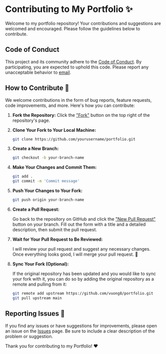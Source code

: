 # Contributing to My Portfolio ✨

Welcome to my portfolio repository! Your contributions and suggestions are welcomed and encouraged. Please follow the guidelines below to contribute.

## Code of Conduct

This project and its community adhere to the [Code of Conduct](./CODE_OF_CONDUCT.md). By participating, you are expected to uphold this code. Please report any unacceptable behavior to [email](s.muhammadfiaz2003@gmail.com).

## How to Contribute 👻

We welcome contributions in the form of bug reports, feature requests, code improvements, and more. Here's how you can contribute:

1. **Fork the Repository:** Click the ["Fork"](https://github.com/vuong8/portfolio/fork) button on the top right of the repository's page.

2. **Clone Your Fork to Your Local Machine:**

   ```bash
   git clone https://github.com/yourusername/portfolio.git
   ```

3. **Create a New Branch:**

   ```bash
   git checkout -b your-branch-name
   ```

4. **Make Your Changes and Commit Them:**

   ```bash
   git add .
   git commit -m 'Commit message'
   ```

5. **Push Your Changes to Your Fork:**

   ```bash
   git push origin your-branch-name
   ```

6. **Create a Pull Request:**

   Go back to the repository on GitHub and click the ["New Pull Request"](https://github.com/vuong8/portfolio/pulls) button on your branch. Fill out the form with a title and a detailed description, then submit the pull request.

7. **Wait for Your Pull Request to Be Reviewed:**

   I will review your pull request and suggest any necessary changes. Once everything looks good, I will merge your pull request. 🎉

8. **Sync Your Fork (Optional):**

   If the original repository has been updated and you would like to sync your fork with it, you can do so by adding the original repository as a remote and pulling from it:

   ```bash
   git remote add upstream https://github.com/vuong8/portfolio.git
   git pull upstream main
   ```

## Reporting Issues 🐞

If you find any issues or have suggestions for improvements, please open an issue on the [Issues](https://github.com/vuong8/portfolio/issues) page. Be sure to include a clear description of the problem or suggestion.

Thank you for contributing to my Portfolio! ❤️
